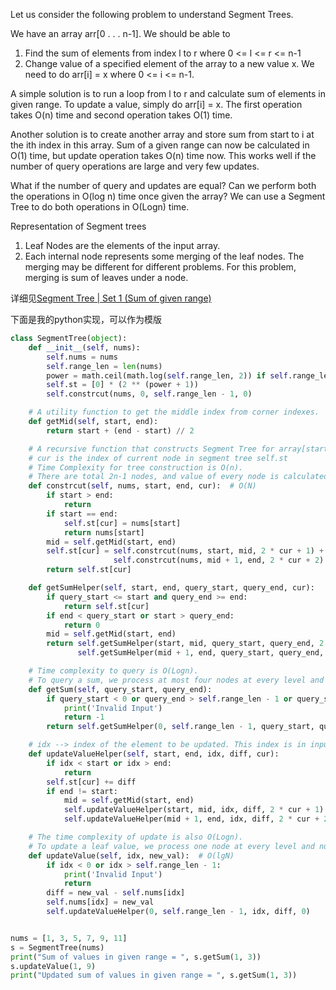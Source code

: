 Let us consider the following problem to understand Segment Trees.

We have an array arr[0 . . . n-1]. We should be able to
1. Find the sum of elements from index l to r where 0 <= l <= r <= n-1
2. Change value of a specified element of the array to a new value x. We need to do arr[i] = x where 0 <= i <= n-1.

A simple solution is to run a loop from l to r and calculate sum of elements in given range. To update a value, simply do arr[i] = x. 
The first operation takes O(n) time and second operation takes O(1) time.

Another solution is to create another array and store sum from start to i at the ith index in this array. 
Sum of a given range can now be calculated in O(1) time, but update operation takes O(n) time now. 
This works well if the number of query operations are large and very few updates.

What if the number of query and updates are equal? 
Can we perform both the operations in O(log n) time once given the array? 
We can use a Segment Tree to do both operations in O(Logn) time.

Representation of Segment trees
1. Leaf Nodes are the elements of the input array.
2. Each internal node represents some merging of the leaf nodes. 
The merging may be different for different problems. For this problem, merging is sum of leaves under a node.

详细见[Segment Tree | Set 1 (Sum of given range)](https://www.geeksforgeeks.org/segment-tree-set-1-sum-of-given-range/)


下面是我的python实现，可以作为模版

```python
class SegmentTree(object):
    def __init__(self, nums):
        self.nums = nums
        self.range_len = len(nums)
        power = math.ceil(math.log(self.range_len, 2)) if self.range_len else 0
        self.st = [0] * (2 ** (power + 1))
        self.constrcut(nums, 0, self.range_len - 1, 0)

    # A utility function to get the middle index from corner indexes.
    def getMid(self, start, end):
        return start + (end - start) // 2

    # A recursive function that constructs Segment Tree for array[start..end].
    # cur is the index of current node in segment tree self.st
    # Time Complexity for tree construction is O(n).
    # There are total 2n-1 nodes, and value of every node is calculated only once in tree construction.
    def constrcut(self, nums, start, end, cur):  # O(N)
        if start > end:
            return
        if start == end:
            self.st[cur] = nums[start]
            return nums[start]
        mid = self.getMid(start, end)
        self.st[cur] = self.constrcut(nums, start, mid, 2 * cur + 1) + \
                       self.constrcut(nums, mid + 1, end, 2 * cur + 2)
        return self.st[cur]

    def getSumHelper(self, start, end, query_start, query_end, cur):
        if query_start <= start and query_end >= end:
            return self.st[cur]
        if end < query_start or start > query_end:
            return 0
        mid = self.getMid(start, end)
        return self.getSumHelper(start, mid, query_start, query_end, 2 * cur + 1) + \
               self.getSumHelper(mid + 1, end, query_start, query_end, 2 * cur + 2)

    # Time complexity to query is O(Logn).
    # To query a sum, we process at most four nodes at every level and number of levels is O(Logn).
    def getSum(self, query_start, query_end):
        if query_start < 0 or query_end > self.range_len - 1 or query_start > query_end:
            print('Invalid Input')
            return -1
        return self.getSumHelper(0, self.range_len - 1, query_start, query_end, 0)

    # idx --> index of the element to be updated. This index is in input nums.
    def updateValueHelper(self, start, end, idx, diff, cur):
        if idx < start or idx > end:
            return
        self.st[cur] += diff
        if end != start:
            mid = self.getMid(start, end)
            self.updateValueHelper(start, mid, idx, diff, 2 * cur + 1)
            self.updateValueHelper(mid + 1, end, idx, diff, 2 * cur + 2)

    # The time complexity of update is also O(Logn).
    # To update a leaf value, we process one node at every level and number of levels is O(Logn).
    def updateValue(self, idx, new_val):  # O(lgN)
        if idx < 0 or idx > self.range_len - 1:
            print('Invalid Input')
            return
        diff = new_val - self.nums[idx]
        self.nums[idx] = new_val
        self.updateValueHelper(0, self.range_len - 1, idx, diff, 0)


nums = [1, 3, 5, 7, 9, 11]
s = SegmentTree(nums)
print("Sum of values in given range = ", s.getSum(1, 3))
s.updateValue(1, 9)
print("Updated sum of values in given range = ", s.getSum(1, 3))

```
